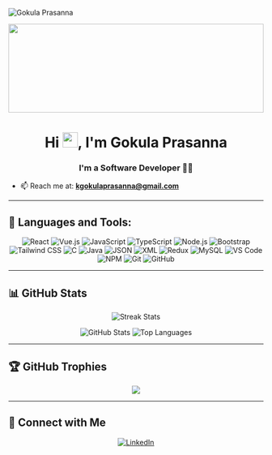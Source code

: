 <p align="left">
  <img src="https://komarev.com/ghpvc/?username=Gokul-prasanna19&label=Profile%20views&color=0e75b6&style=flat" alt="Gokula Prasanna" />
</p>

<a href="#"><img width="100%" src="https://i.imgur.com/iXuL1HG.png" height="175px"/></a>

<h1 align="center">Hi <img src="https://raw.githubusercontent.com/MartinHeinz/MartinHeinz/master/wave.gif" width="30px">, I'm Gokula Prasanna</h1>
<h3 align="center">I'm a Software Developer 👨‍💻</h3>

- 📫 Reach me at: **kgokulaprasanna@gmail.com** <!-- (Update with your real email if you'd like) -->

---

## 🚀 Languages and Tools:

<p align="center">
  <img src="https://img.icons8.com/color/48/000000/react-native.png" title="React"/>
  <img src="https://img.icons8.com/color/48/000000/vue-js.png" title="Vue.js"/>
  <img src="https://img.icons8.com/color/48/000000/javascript--v1.png" title="JavaScript"/>
  <img src="https://img.icons8.com/color/48/000000/typescript.png" title="TypeScript"/>
  <img src="https://img.icons8.com/color/48/000000/nodejs.png" title="Node.js"/>
  <img src="https://img.icons8.com/color/48/000000/bootstrap.png" title="Bootstrap"/>
  <img src="https://img.icons8.com/color/48/000000/tailwindcss.png" title="Tailwind CSS"/>
  <img src="https://img.icons8.com/color/48/000000/c-programming.png" title="C"/>
  <img src="https://img.icons8.com/color/48/000000/java-coffee-cup-logo.png" title="Java"/>
  <img src="https://img.icons8.com/color/48/000000/json-download.png" title="JSON"/>
  <img src="https://img.icons8.com/color/48/000000/xml.png" title="XML"/>
  <img src="https://img.icons8.com/color/48/000000/redux.png" title="Redux"/>
  <img src="https://img.icons8.com/color/48/000000/mysql-logo.png" title="MySQL"/>
  <img src="https://img.icons8.com/color/48/000000/visual-studio-code-2019.png" title="VS Code"/>
  <img src="https://img.icons8.com/color/48/000000/npm.png" title="NPM"/>
  <img src="https://img.icons8.com/color/48/000000/git.png" title="Git"/>
  <img src="https://img.icons8.com/ios-filled/50/000000/github.png" title="GitHub"/>
</p>

---

## 📊 GitHub Stats

<p align="center">
  <img src="https://github-readme-streak-stats.herokuapp.com/?user=Gokul-prasanna19&theme=black-ice&hide_border=true&stroke=0000&background=060A0CD0" alt="Streak Stats"/>
</p>

<p align="center">
  <img src="https://github-readme-stats.vercel.app/api?username=Gokul-prasanna19&show_icons=true&theme=react&hide_border=true&bg_color=0D1117" alt="GitHub Stats"/>
  <img src="https://github-readme-stats.vercel.app/api/top-langs/?username=Gokul-prasanna19&layout=compact&theme=react&hide_border=true&bg_color=0D1117" alt="Top Languages"/>
</p>

---

## 🏆 GitHub Trophies

<p align="center">
  <img src="https://github-profile-trophy.vercel.app/?username=Gokul-prasanna19&column=10&theme=onedark"/>
</p>

---

## 🔗 Connect with Me

<p align="center">
  <a href="https://www.linkedin.com/in/gokulaprasanna-kamalakkannan-481208279" target="_blank">
    <img src="https://img.icons8.com/fluent/48/000000/linkedin.png" alt="LinkedIn"/>
  </a>
</p>
